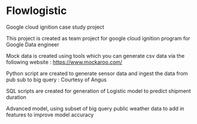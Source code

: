 # Flowlogistic
Google cloud ignition case study project

This project is created as team project for google cloud ignition program for Google Data engineer

Mock data is created using tools which you can generate csv data via the following website : https://www.mockaroo.com/

Python script are created to generate sensor data and ingest the data from pub sub to big query : Courtesy of Angus

SQL scripts are created for generation of Logistic model to predict shipment duration 

Advanced model, using subset of big query public weather data to add in features to improve model accuracy
